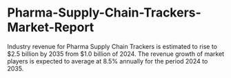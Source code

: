 # Pharma-Supply-Chain-Trackers-Market-Report
Industry revenue for Pharma Supply Chain Trackers is estimated to rise to $2.5 billion by 2035 from $1.0 billion of 2024. The revenue growth of market players is expected to average at 8.5% annually for the period 2024 to 2035.
